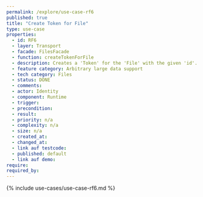 ```yaml
---
permalink: /explore/use-case-rf6
published: true
title: "Create Token for File"
type: use-case
properties:
  - id: RF6
  - layer: Transport
  - facade: FilesFacade
  - function: createTokenForFile
  - description: Creates a 'Token' for the 'File' with the given 'id'.
  - feature category: Arbitrary large data support
  - tech category: Files
  - status: DONE
  - comments:
  - actor: Identity
  - component: Runtime
  - trigger:
  - precondition:
  - result:
  - priority: n/a
  - complexity: n/a
  - size: n/a
  - created_at:
  - changed_at:
  - link auf testcode:
  - published: default
  - link auf demo:
require:
required_by:
---
```


{% include use-cases/use-case-rf6.md %}